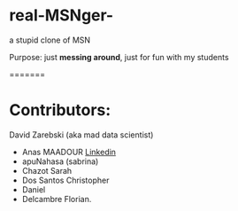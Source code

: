 # real-MSNger-
a stupid clone of MSN


Purpose: just **messing around**, just for fun with my students

=======


# Contributors: 
David Zarebski (aka mad data scientist)

* Anas MAADOUR [Linkedin](https://www.linkedin.com/in/anas-maadour/)
* apuNahasa (sabrina)
* Chazot Sarah
* Dos Santos Christopher
* Daniel
* Delcambre Florian.

